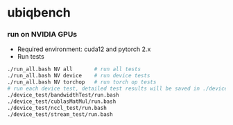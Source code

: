 # ubiqbench

### run on NVIDIA GPUs
- Required environment: cuda12 and pytorch 2.x
- Run tests
``` bash
./run_all.bash NV all       # run all tests
./run_all.bash NV device    # run device tests
./run_all.bash NV torchop   # run torch op tests
# run each device test, detailed test results will be saved in ./device_test/<test_name>/result
./device_test/bandwidthTest/run.bash
./device_test/cublasMatMul/run.bash
./device_test/nccl_test/run.bash
./device_test/stream_test/run.bash
```

